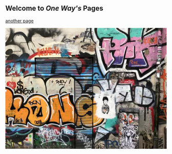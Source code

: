 ## Welcome to *One Way's* Pages

[another page](./another-1.html)

<center>
 <img src='img/wall.jpg'>
</center>



